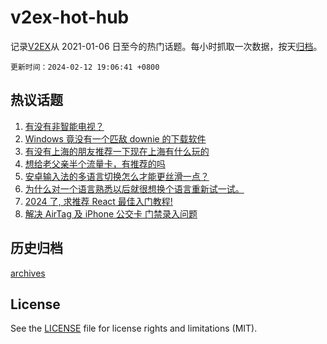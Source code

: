 # v2ex-hot-hub

 记录[V2EX](https://www.v2ex.com/)从 2021-01-06 日至今的热门话题。每小时抓取一次数据，按天[归档](archives)。

`更新时间：2024-02-12 19:06:41 +0800`

## 热议话题

1. [有没有非智能电视？](https://www.v2ex.com/t/1015354)
1. [Windows 竟没有一个匹敌 downie 的下载软件](https://www.v2ex.com/t/1015380)
1. [有没有上海的朋友推荐一下现在上海有什么玩的](https://www.v2ex.com/t/1015384)
1. [想给老父亲半个流量卡，有推荐的吗](https://www.v2ex.com/t/1015388)
1. [安卓输入法的多语言切换怎么才能更丝滑一点？](https://www.v2ex.com/t/1015349)
1. [为什么对一个语言熟悉以后就很想换个语言重新试一试。](https://www.v2ex.com/t/1015368)
1. [2024 了, 求推荐 React 最佳入门教程!](https://www.v2ex.com/t/1015369)
1. [解决 AirTag 及 iPhone 公交卡 门禁录入问题](https://www.v2ex.com/t/1015346)

## 历史归档

[archives](archives)

## License

See the [LICENSE](LICENSE) file for license rights and limitations (MIT).

